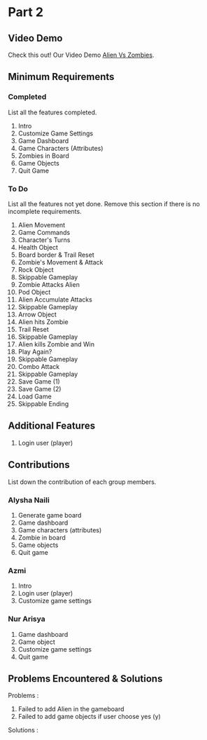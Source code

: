 # Part 2

## Video Demo

Check this out! Our Video Demo [Alien Vs Zombies](https://youtu.be/6OpdAqhV1hs).

## Minimum Requirements

### Completed

List all the features completed.

1. Intro
2. Customize Game Settings
3. Game Dashboard
4. Game Characters (Attributes)
5. Zombies in Board
6. Game Objects 
7.  Quit Game

### To Do

List all the features not yet done. Remove this section if there is no incomplete requirements.

1. Alien Movement
2. Game Commands
3. Character's Turns
4. Health Object
5. Board border & Trail Reset
6. Zombie's Movement & Attack
7. Rock Object
8. Skippable Gameplay
9. Zombie Attacks Alien
10. Pod Object
11. Alien Accumulate Attacks
12. Skippable Gameplay
13. Arrow Object
14. Alien hits Zombie
15. Trail Reset
16. Skippable Gameplay
17. Alien kills Zombie and Win
18. Play Again?
19. Skippable Gameplay
20. Combo Attack
21. Skippable Gameplay
22. Save Game (1)
23. Save Game (2)
24. Load Game
25. Skippable Ending

## Additional Features

1. Login user (player)

## Contributions

List down the contribution of each group members.

### Alysha Naili

1. Generate game board
2. Game dashboard
3. Game characters (attributes)
4. Zombie in board
5. Game objects
6. Quit game

### Azmi

1. Intro
2. Login user (player)
3. Customize game settings

### Nur Arisya

1. Game dashboard
2. Game object
3. Customize game settings
4. Quit game

## Problems Encountered & Solutions

Problems :

1. Failed to add Alien in the gameboard
2. Failed to add game objects if user choose yes (y)

Solutions :
